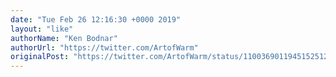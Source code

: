 ```yaml
---
date: "Tue Feb 26 12:16:30 +0000 2019"
layout: "like"
authorName: "Ken Bodnar"
authorUrl: "https://twitter.com/ArtofWarm"
originalPost: "https://twitter.com/ArtofWarm/status/1100369011945152512"
---
```

